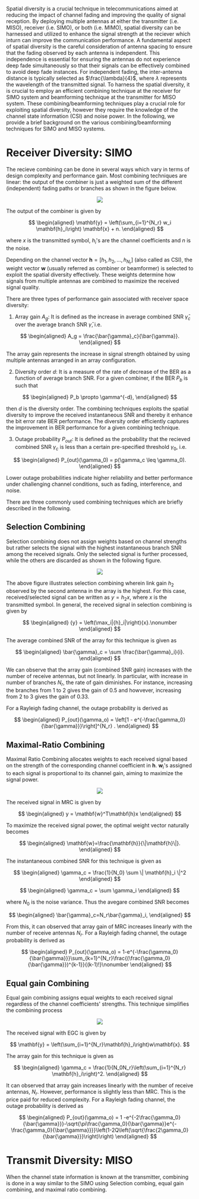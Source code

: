 Spatial diversity is a crucial technique in telecommunications aimed at reducing the impact of channel fading and improving the quality of signal reception. By deploying multiple antennas at either the transmitter (i.e. MISO), receiver (i.e. SIMO), or both (i.e. MIMO), spatial diversity can be harnessed and utilized to enhance the signal strength  at the reciever which inturn can improve the communication performance. A fundamental aspect of spatial diversity is the careful consideration of antenna spacing to ensure that the fading observed by each antenna is independent. This independence is essential for ensuring the antennas do not experience deep fade simultaneously so that their signals can be effectively combined to avoid deep fade instances. For independent fading, the inter-antenna distance is typically selected as $\frac{\lambda}{4}$, where $\lambda$ represents the wavelength of the transmitted signal. To harness the  spatial diversity, it is crucial to employ an efficient combining technique at the receiver for SIMO system and beamforming technique at the transmitter for MISO system. These combining/beamforming techniques play a crucial role for exploiting spatial diversity, however they require the knowledge of the channel state information (CSI) and noise power. In the following, we provide a brief background on the various combining/beamforming techniques for SIMO and MISO systems.

# Receiver Diversity: SIMO
The recieve combining can be done in several ways which vary in terms of design complexity and  performance gain. Most combining techniques are linear: the output of the combiner is just a weighted sum of the different (independent) fading paths or branches as shown in the figure below.

<p align="center">
<img src="./images/Exp5.png">
</p>

The output of the combiner is given by 

$$
\begin{aligned}
   \mathbf{y} = \left(\sum_{i=1}^{N_r} w_i \mathbf{h}_i\right) \mathbf{x} + n.
\end{aligned}
$$

where $x$ is the transmitted symbol, $h_i$'s are the channel coefficients and $n$ is the noise.

Depending on the channel vector $\mathbf{h} = [h_1,h_2,...,h_{N_r}]$ (also called as CSI), the weight vector $\mathbf{w}$ (usually referred  as combiner or beamformer) is selected to exploit the spatial diversity effectively. These weights determine how signals from multiple antennas are combined to maximize the received signal quality.

There are three types of performance gain associated with receiver space diversity: 

1) Array gain $A_g$: It is defined as the increase in average combined SNR $\bar{\gamma}_c$ over the average branch SNR $\bar{\gamma}$, i.e.

$$
\begin{aligned}
   A_g = \frac{\bar{\gamma}_c}{\bar{\gamma}}.
\end{aligned}
$$

The array gain represents the increase in signal strength obtained by using multiple antennas arranged in an array configuration.

2) Diversity order $d$: It is a measure of the rate of decrease of the BER as a function of average branch SNR. For a given combiner, if the BER $P_b$ is such that 

$$
\begin{aligned}
   P_b \propto \gamma^{-d},
\end{aligned}
$$

then $d$ is the diversity order. The combining techniques exploits the spatial diversity to improve the received instantaneous SNR and thereby it enhance the bit error rate BER performance. The diversity order efficiently captures the improvement in BER performance for a given combining technique.


3) Outage probability $P_{out}$: It is defined as the probability that the recieved combined SNR $\gamma_c$ is less than a certain pre-specified threshold $\gamma_0$, i.e.

$$
\begin{aligned}
   P_{out}(\gamma_0) = p(\gamma_c \leq \gamma_0).
\end{aligned}
$$

Lower outage probabilities indicate higher reliability and better performance under challenging channel conditions, such as fading, interference, and noise. 

There are three commonly used combining techniques which are briefly described in the following. 

## Selection Combining
Selection combining does not assign weights based on channel strengths but rather selects the signal with the highest instantaneous branch SNR among the received signals. Only the selected signal is further processed, while the others are discarded as shown in the following figure.

<p align="center">
<img src="./images/exp5_1.png">
</p>

The above figure illustrates selection combining wherein link gain $h_2$ observed by the second antenna in the array is the highest. For this case,  received/selected signal can be written as ${y} =  {h}_2{x}$, where $x$ is the transmitted symbol. In general, the received signal in selection combining is given by 

$$
\begin{aligned}
   {y} =  \left(\max_i|{h}_i|\right){x}.\nonumber
\end{aligned}
$$

The average combined SNR of the array for this technique is given as

$$
\begin{aligned}
   \bar{\gamma}_c = \sum \frac{\bar{\gamma}_i}{i}.
\end{aligned}
$$

We can observe that the array gain (combined SNR gain) increases with the number of receive antennas, but not linearly. In particular, with increase in number of branches $N_r$, the rate of gain diminishes. For instance, increasing the branches from 1 to 2 gives the gain of 0.5 and howvever, increasing from 2 to 3 gives the gain of 0.33. 

 For a Rayleigh fading channel, the outage probability is derived as

$$
\begin{aligned}
   P_{out}(\gamma_o) = \left[1 - e^{-\frac{\gamma_0}{\bar{\gamma}}}\right]^{N_r} .
\end{aligned}
$$

## Maximal-Ratio Combining
Maximal Ratio Combining allocates weights to each received signal based on the strength of the corresponding channel coefficient in $\mathbf{h}$. $\mathbf{w}_i$'s assigned to each signal is proportional to its channel gain, aiming to maximize the signal power.

<p align="center">
<img src="./images/exp5_3.png">
</p>

The received signal in MRC is given by

$$
\begin{aligned}
   y = \mathbf{w}^T\mathbf{h}x
\end{aligned}
$$

To maximize the received signal power, the optimal weight vector naturally becomes

$$
\begin{aligned}
   \mathbf{w}=\frac{\mathbf{h}}{\|\mathbf{h}\|}.
\end{aligned}
$$

The instantaneous combined SNR for this technique is given as

$$
\begin{aligned}
   \gamma_c = \frac{1}{N_0} \sum \| \mathbf{h}_i \|^2
\end{aligned}
$$

$$
\begin{aligned}
   \gamma_c = \sum \gamma_i
\end{aligned}
$$

where $N_0$ is the noise variance. Thus the avegare combined SNR becomes

$$
\begin{aligned}
   \bar{\gamma}_c=N_r\bar{\gamma}_i,
\end{aligned}
$$

From this, it can observed that array gain of MRC increases linearly with the number of receive antennas $N_r$.
For a Rayleigh fading channel, the outage probability is derived as

$$
\begin{aligned}
   P_{out}(\gamma_o) = 1-e^{-\frac{\gamma_0}{\bar{\gamma}}}\sum_{k=1}^{N_r}\frac{(\frac{\gamma_0}{\bar{\gamma}})^{k-1}}{(k-1)!}\nonumber
\end{aligned}
$$

## Equal gain Combining
Equal gain combining assigns equal weights to each received signal regardless of the channel coefficients' strengths. This technique simplifies the combining process

<p align="center">
<img src="./images/exp5_2.png">
</p>

The received signal with EGC is given by

$$
   \mathbf{y} = \left(\sum_{i=1}^{N_r}\mathbf{h}_i\right)w\mathbf{x}.
$$


The array gain for this technique is given as

$$
\begin{aligned}
   \gamma_c = \frac{1}{N_0N_r}\left(\sum_{i=1}^{N_r} \mathbf{h}_i\right)^2.
\end{aligned}
$$

It can observed that array gain increases linearly with the number of receive antennas, $N_r$. However, performance is slightly less than MRC. This is the price paid for reduced complexity.
For a Rayleigh fading channel, the outage probability is derived as

$$
\begin{aligned}
   P_{out}(\gamma_o) = 1 -e^{-2\frac{\gamma_0}{\bar{\gamma}}}-\sqrt{\pi\frac{\gamma_0}{\bar{\gamma}}e^{-\frac{\gamma_0}{\bar{\gamma}}}}\left(1-2Q\left(\sqrt{\frac{2\gamma_0}{\bar{\gamma}}}\right)\right)
\end{aligned}
$$

# Transmit Diversity: MISO
When the channel state information is known at the transmitter, combining is done in a way similar to the SIMO using Selection combing, equal gain combining, and maximal ratio combining.
